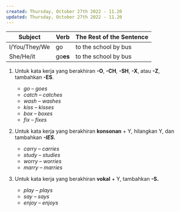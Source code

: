 ```yaml
---
created: Thursday, October 27th 2022 - 11.20
updated: Thursday, October 27th 2022 - 11.20
---
```


| Subject       | Verb     | The Rest of the Sentence |
| ------------- | -------- | ------------------------ |
| I/You/They/We | go       | to the school by bus     |
| She/He/it     | go**es** | to the school by bus     | 

1. Untuk kata kerja yang berakhiran **-O**, **-CH**, **-SH**, **-X**, atau **-Z**, tambahkan **-ES**.
	- _go – goes_
	- _catch – catches_
	- _wash – washes_
	- _kiss – kisses_
	- _box – boxes_
	- _fix – fixes_

2.  Untuk kata kerja yang berakhiran **konsonan** + Y, hilangkan Y, dan tambahkan **_-IES._**
	- _carry – carries_
	- _study – studies_
	- _worry – worries_
	- _marry – marries_

3. Untuk kata kerja yang berakhiran **vokal** + Y, tambahkan **-S.**
	- _play – plays_
	- _say – says_
	- _enjoy – enjoys_